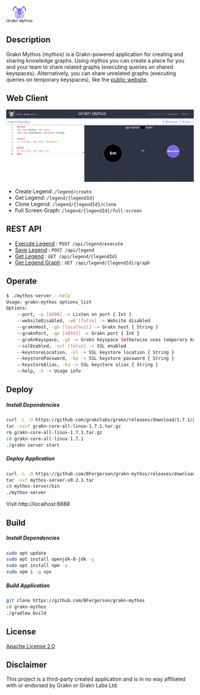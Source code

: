 ![](docs/images/grakn-mythos-text.svg)

## Description

Grakn Mythos (mythos) is a Grakn-powered application for creating and sharing knowledge graphs. Using mythos you can create a place for you and your team to share related graphs (executing queries on shared keyspaces). Alternatively, you can share unrelated graphs (executing queries on temporary keyspaces), like the [public website](https://graknmythos.com).

## Web Client

![](docs/images/mythos_client_0.2.0.png)

* Create Legend: `/legend/create`
* Get Legend: `/legend/{legendId}`
* Clone Legend: `/legend/{legendId}/clone`
* Full Screen Graph: `/legend/{legendId}/full-screen`

## REST API

* [Execute Legend](docs/api/execute-legend.md) : `POST /api/legend/execute`
* [Save Legend](docs/api/save-legend.md) : `POST /api/legend`
* [Get Legend](docs/api/get-legend.md) : `GET /api/legend/{legendId}`
* [Get Legend Graph](docs/api/get-legend-graph.md) : `GET /api/legend/{legendId}/graph`

## Operate
```sh
$ ./mythos-server --help
Usage: grakn-mythos options_list
Options:
    --port, -p [8888] -> Listen on port { Int }
    --websiteDisabled, -wd [false] -> Website disabled
    --graknHost, -gh [localhost] -> Grakn host { String }
    --graknPort, -gp [48555] -> Grakn port { Int }
    --graknKeyspace, -gk -> Grakn keyspace (otherwise uses temporary keyspaces) { String }
    --sslEnabled, -ssl [false] -> SSL enabled
    --keystoreLocation, -kl -> SSL keystore location { String }
    --keystorePassword, -kp -> SSL keystore password { String }
    --keystoreAlias, -ka -> SSL keystore alias { String }
    --help, -h -> Usage info
```

## Deploy

##### Install Dependencies
```sh
curl -L -O https://github.com/graknlabs/grakn/releases/download/1.7.1/grakn-core-all-linux-1.7.1.tar.gz
tar -xzvf grakn-core-all-linux-1.7.1.tar.gz
rm grakn-core-all-linux-1.7.1.tar.gz
cd grakn-core-all-linux-1.7.1
./grakn server start
```

##### Deploy Application
```sh
curl -L -O https://github.com/BFergerson/grakn-mythos/releases/download/v0.2.1/mythos-server-v0.2.1.tar
tar -xvf mythos-server-v0.2.1.tar
cd mythos-server/bin
./mythos-server
```

Visit http://localhost:8888

## Build

##### Install Dependencies
```sh
sudo apt update
sudo apt install openjdk-8-jdk -y
sudo apt install npm -y
sudo npm i -g npx
```

##### Build Application
```sh
git clone https://github.com/BFergerson/grakn-mythos
cd grakn-mythos
./gradlew build
```

## License

[Apache License 2.0](https://github.com/bfergerson/grakn-mythos/blob/master/LICENSE)

## Disclaimer

This project is a third-party created application and is in no way affiliated with or endorsed by Grakn or Grakn Labs Ltd.
